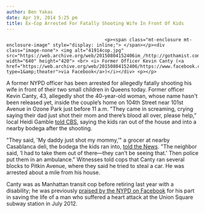 ```yaml
---
author: Ben Yakas
date: Apr 19, 2014 5:25 pm
title: Ex-Cop Arrested For Fatally Shooting Wife In Front Of Kids
---
```


	
										<p><span class="mt-enclosure mt-enclosure-image" style="display: inline;"> </span></p><div class="image-none"> <img alt="41914cop.jpg" src="https://web.archive.org/web/20150804152406im_/http://gothamist.com/attachments/byakas/41914cop.jpg" width="640" height="420"> <br> <i> Former Officer Kevin Canty (<a href="https://web.archive.org/web/20150804152406/https://www.facebook.com/NYPD/photos/a.267916766618446.63768.262068223869967/344089329001189/?type=1&amp;theater">via Facebook</a>)</i></div> <p></p>

<p>A former NYPD officer has been arrested for allegedly fatally shooting his wife in front of their two small children in Queens today. Former officer Kevin Canty, 43, allegedly shot the 40-year-old woman, whose name hasn&apos;t been released yet, inside the couple&#x2019;s home on 104th Street near 101st Avenue in Ozone Park just before 11 a.m. &quot;They came in screaming, crying saying their dad just shot their mom and there&#x2019;s blood all over, please help,&#x201D; local Heidi Gamble <a href="https://web.archive.org/web/20150804152406/http://newyork.cbslocal.com/2014/04/19/police-woman-found-shot-in-ozone-park-pronounced-dead-at-jamaica-hospital/">told CBS</a>, saying the kids ran out of the house and into a nearby bodega after the shooting.</p>

<p>&quot;They said, &apos;My daddy just shot my mommy,&#x2019;&quot; a grocer at nearby Casablanca deli, the bodega the kids ran into, <a href="https://web.archive.org/web/20150804152406/http://www.nydailynews.com/new-york/nyc-crime/young-woman-fatally-shot-queens-article-1.1762031">told the News</a>. &quot;The neighbor said, &#x2018;I had to take them out of there&#x2014;they can&#x2019;t be seeing that.&apos; Then police put them in an ambulance.&quot; Witnesses told cops that Canty ran several blocks to Pitkin Avenue, where they said he tried to steal a car. He was arrested about a mile from his house.</p>

<p>Canty was as Manhattan transit cop before retiring last year with a disability; he was previously <a href="https://web.archive.org/web/20150804152406/https://www.facebook.com/NYPD/photos/a.267916766618446.63768.262068223869967/344089329001189/?type=1&amp;theater">praised by the NYPD on Facebook</a> for his part in saving the life of a man who suffered a heart attack at the Union Square subway station in July 2012.</p>					
										
									
				